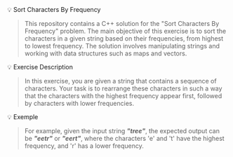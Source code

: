 <aside style="text-align: left;">
💡 Sort Characters By Frequency

</aside>

> This repository contains a C++ solution for the "Sort Characters By Frequency" problem. The main objective of this exercise is to sort the characters in a given string based on their frequencies, from highest to lowest frequency. The solution involves manipulating strings and working with data structures such as maps and vectors.
> 

<aside>
💡 Exercise Description

</aside>

> In this exercise, you are given a string that contains a sequence of characters. Your task is to rearrange these characters in such a way that the characters with the highest frequency appear first, followed by characters with lower frequencies.
> 

<aside>
💡 Exemple

</aside>

> For example, given the input string ***"tree"***, the expected output can be ***"eetr"*** or ***"eert"***, where the characters 'e' and 't' have the highest frequency, and 'r' has a lower frequency.
>

